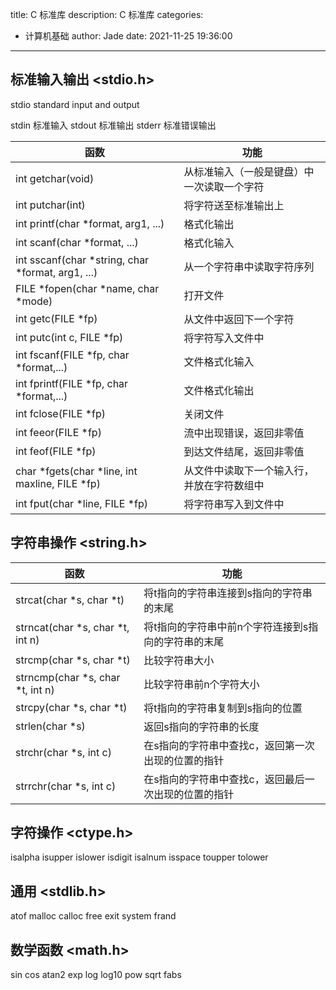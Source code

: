 title: C 标准库
description: C 标准库
categories:
  - 计算机基础
author: Jade
date: 2021-11-25 19:36:00
---

## 标准输入输出 <stdio.h>
stdio standard input and output

stdin 标准输入
stdout 标准输出
stderr 标准错误输出

|函数|功能|
|-|-|
|int getchar(void)|从标准输入（一般是键盘）中一次读取一个字符|
|int putchar(int)|将字符送至标准输出上|
|int printf(char *format, arg1, ...)|格式化输出|
|int scanf(char *format, ...)|格式化输入|
|int sscanf(char *string, char *format, arg1, ...)|从一个字符串中读取字符序列|
|FILE *fopen(char *name, char *mode)|打开文件|
|int getc(FILE *fp)|从文件中返回下一个字符|
|int putc(int c, FILE *fp)|将字符写入文件中|
|int fscanf(FILE *fp, char *format,...)|文件格式化输入|
|int fprintf(FILE *fp, char *format,...)|文件格式化输出|
|int fclose(FILE *fp)|关闭文件
|int feeor(FILE *fp)|流中出现错误，返回非零值|
|int feof(FILE *fp)|到达文件结尾，返回非零值|
|char *fgets(char *line, int maxline, FILE *fp)|从文件中读取下一个输入行，并放在字符数组中|
|int fput(char *line, FILE *fp)|将字符串写入到文件中|

## 字符串操作 <string.h>

|函数|功能|
|-|-|
|strcat(char *s, char *t)|将t指向的字符串连接到s指向的字符串的末尾|
|strncat(char *s, char *t, int n)|将t指向的字符串中前n个字符连接到s指向的字符串的末尾|
|strcmp(char *s, char *t)|比较字符串大小|
|strncmp(char *s, char *t, int n)|比较字符串前n个字符大小|
|strcpy(char *s, char *t)|将t指向的字符串复制到s指向的位置|
|strlen(char *s)|返回s指向的字符串的长度|
|strchr(char *s, int c)|在s指向的字符串中查找c，返回第一次出现的位置的指针|
|strrchr(char *s, int c)|在s指向的字符串中查找c，返回最后一次出现的位置的指针|

## 字符操作 <ctype.h>
isalpha
isupper
islower
isdigit
isalnum
isspace
toupper
tolower

## 通用 <stdlib.h>
atof
malloc
calloc
free
exit
system
frand

## 数学函数 <math.h>
sin
cos
atan2
exp
log
log10
pow
sqrt
fabs

